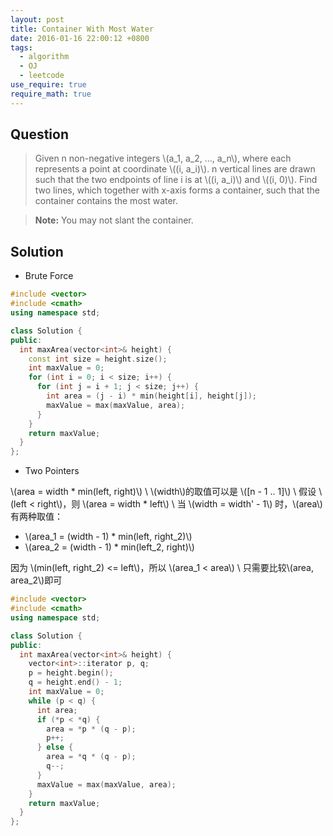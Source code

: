 ```yaml
---
layout: post
title: Container With Most Water
date: 2016-01-16 22:00:12 +0800
tags:
  - algorithm
  - OJ
  - leetcode
use_require: true
require_math: true
---
```


Question
--------

> Given n non-negative integers \\(a_1, a_2, ..., a_n\\), where each represents
  a point at coordinate \\((i, a_i)\\). n vertical lines are drawn such that the
  two endpoints of line i is at \\((i, a_i)\\) and \\((i, 0)\\). Find two lines,
  which together with x-axis forms a container, such that the container contains
  the most water.

> **Note:** You may not slant the container.

Solution
--------
* Brute Force

```cpp
#include <vector>
#include <cmath>
using namespace std;

class Solution {
public:
  int maxArea(vector<int>& height) {
    const int size = height.size();
    int maxValue = 0;
    for (int i = 0; i < size; i++) {
      for (int j = i + 1; j < size; j++) {
        int area = (j - i) * min(height[i], height[j]);
        maxValue = max(maxValue, area);
      }
    }
    return maxValue;
  }
};
```

* Two Pointers

\\(area = width * min(left, right)\\) \\
\\(width\\)的取值可以是 \\([n - 1 .. 1]\\) \\
假设 \\(left < right\\)，则 \\(area = width * left\\) \\
当 \\(width = width' - 1\\) 时，\\(area\\)有两种取值：

- \\(area_1 = (width - 1) * min(left, right_2)\\)
- \\(area_2 = (width - 1) * min(left_2, right)\\)

因为 \\(min(left, right_2) <= left\\)，所以 \\(area_1 < area\\) \\
只需要比较\\(area, area_2\\)即可

```cpp
#include <vector>
#include <cmath>
using namespace std;

class Solution {
public:
  int maxArea(vector<int>& height) {
    vector<int>::iterator p, q;
    p = height.begin();
    q = height.end() - 1;
    int maxValue = 0;
    while (p < q) {
      int area;
      if (*p < *q) {
        area = *p * (q - p);
        p++;
      } else {
        area = *q * (q - p);
        q--;
      }
      maxValue = max(maxValue, area);
    }
    return maxValue;
  }
};
```
